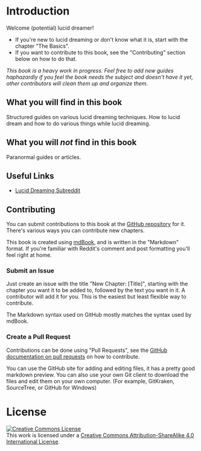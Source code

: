 # Introduction
Welcome (potential) lucid dreamer!
- If you're new to lucid dreaming or don't know what it is, start with the chapter "The Basics".
- If you want to contribute to this book, see the "Contributing" section below
    on how to do that.

_This book is a heavy work in progress. Feel free to add new guides haphazardly
if you feel the book needs the subject and doesn't have it yet, other
contributors will clean them up and organize them._

## What you will find in this book
Structured guides on various lucid dreaming techniques. How to lucid dream and
how to do various things while lucid dreaming.

## What you will _not_ find in this book
Paranormal guides or articles.

## Useful Links
- [Lucid Dreaming Subreddit](https://www.reddit.com/r/LucidDreaming/)

## Contributing
You can submit contributions to this book at the [GitHub repository](https://github.com/lucidbook/book) for it.
There's various ways you can contribute new chapters.

This book is created using [mdBook](https://github.com/azerupi/mdBook), and is
written in the "Markdown" format.
If you're familiar with Reddit's comment and post formatting you'll feel right
at home.

### Submit an Issue
Just create an issue with the title "New Chapter: [Title]", starting with the
chapter you want it to be added to, followed by the text you want in it. A
contributor will add it for you. This is the easiest but least flexible way to
contribute.

The Markdown syntax used on GitHub mostly matches the syntax used by mdBook.

### Create a Pull Request
Contributions can be done using "Pull Requests", see the [GitHub documentation on pull requests](https://help.github.com/articles/about-pull-requests/)
on how to contribute.

You can use the GitHub site for adding and editing files, it has a pretty good
markdown preview. You can also use your own Git client to download the files and
edit them on your own computer. (For example, GitKraken, SourceTree, or GitHub
for Windows)

# License
<a rel="license" href="http://creativecommons.org/licenses/by-sa/4.0/"><img alt="Creative Commons License" style="border-width:0" src="https://i.creativecommons.org/l/by-sa/4.0/88x31.png" /></a><br />This work is licensed under a <a rel="license" href="http://creativecommons.org/licenses/by-sa/4.0/">Creative Commons Attribution-ShareAlike 4.0 International License</a>.
